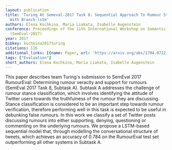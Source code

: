 ```yaml
---
layout: publication
title: 'Turing At Semeval-2017 Task 8: Sequential Approach To Rumour Stance Classification
  With Branch-lstm'
authors: Elena Kochkina, Maria Liakata, Isabelle Augenstein
conference: Proceedings of the 11th International Workshop on Semantic Evaluation
  (SemEval-2017)
year: 2017
bibkey: kochkina2017turing
citations: 116
additional_links: [{name: Paper, url: 'https://arxiv.org/abs/1704.07221'}]
tags: ["Evaluation"]
short_authors: Elena Kochkina, Maria Liakata, Isabelle Augenstein
---
```

This paper describes team Turing's submission to SemEval 2017 RumourEval:
Determining rumour veracity and support for rumours (SemEval 2017 Task 8,
Subtask A). Subtask A addresses the challenge of rumour stance classification,
which involves identifying the attitude of Twitter users towards the
truthfulness of the rumour they are discussing. Stance classification is
considered to be an important step towards rumour verification, therefore
performing well in this task is expected to be useful in debunking false
rumours. In this work we classify a set of Twitter posts discussing rumours
into either supporting, denying, questioning or commenting on the underlying
rumours. We propose a LSTM-based sequential model that, through modelling the
conversational structure of tweets, which achieves an accuracy of 0.784 on the
RumourEval test set outperforming all other systems in Subtask A.